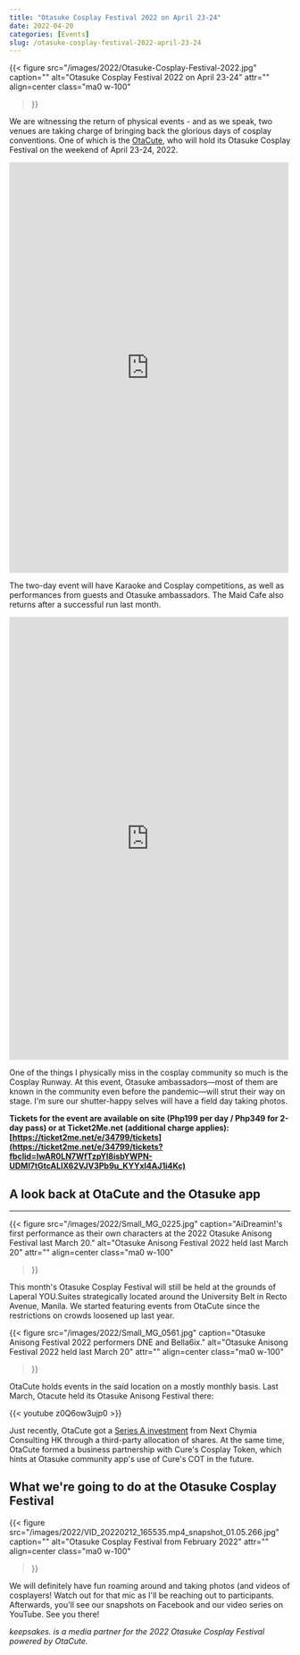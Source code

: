 ```yaml
---
title: "Otasuke Cosplay Festival 2022 on April 23-24"
date: 2022-04-20
categories: [Events]
slug: /otasuke-cosplay-festival-2022-april-23-24
---
```


{{< figure
  src="/images/2022/Otasuke-Cosplay-Festival-2022.jpg"
  caption=""
  alt="Otasuke Cosplay Festival 2022 on April 23-24" attr="" 
  align=center class="ma0 w-100"
>}}

We are witnessing the return of physical events - and as we speak, two venues are taking charge of bringing back the glorious days of cosplay conventions. One of which is the [OtaCute](https://jayagonoy.com/keywords/otacute/), who will hold its Otasuke Cosplay Festival on the weekend of April 23-24, 2022.

<iframe src="https://www.facebook.com/plugins/post.php?href=https%3A%2F%2Fwww.facebook.com%2Fotacuteph%2Fposts%2F752363566145186&amp;show_text=true&amp;width=500" width="500" height="735" style="border:none;overflow:hidden" scrolling="no" frameborder="0" allowfullscreen="true" allow="autoplay; clipboard-write; encrypted-media; picture-in-picture; web-share"></iframe>

The two-day event will have Karaoke and Cosplay competitions, as well as performances from guests and Otasuke ambassadors. The Maid Cafe also returns after a successful run last month.

<iframe src="https://www.facebook.com/plugins/post.php?href=https%3A%2F%2Fwww.facebook.com%2Fotacuteph%2Fposts%2F754893482558861&amp;show_text=true&amp;width=500" width="500" height="793" style="border:none;overflow:hidden" scrolling="no" frameborder="0" allowfullscreen="true" allow="autoplay; clipboard-write; encrypted-media; picture-in-picture; web-share"></iframe>

One of the things I physically miss in the cosplay community so much is the Cosplay Runway. At this event, Otasuke ambassadors—most of them are known in the community even before the pandemic—will strut their way on stage. I'm sure our shutter-happy selves will have a field day taking photos.

**Tickets for the event are available on site (Php199 per day / Php349 for 2-day pass) or at Ticket2Me.net (additional charge applies): [https://ticket2me.net/e/34799/tickets](https://ticket2me.net/e/34799/tickets?fbclid=IwAR0LN7WfTzpYl8isbYWPN-UDMI7tGtcALlX62VJV3Pb9u_KYYxl4AJ1i4Kc)**

## A look back at OtaCute and the Otasuke app

* * *

{{< figure
  src="/images/2022/Small_MG_0225.jpg"
  caption="AiDreamin!'s first performance as their own characters at the 2022 Otasuke Anisong Festival last March 20."
  alt="Otasuke Anisong Festival 2022 held last March 20" attr="" 
  align=center class="ma0 w-100"
>}}

This month's Otasuke Cosplay Festival will still be held at the grounds of Laperal YOU.Suites strategically located around the University Belt in Recto Avenue, Manila. We started featuring events from OtaCute since the restrictions on crowds loosened up last year.

{{< figure
  src="/images/2022/Small_MG_0561.jpg"
  caption="Otasuke Anisong Festival 2022 performers DNE and Bella6ix."
  alt="Otasuke Anisong Festival 2022 held last March 20" attr="" 
  align=center class="ma0 w-100"
>}}

OtaCute holds events in the said location on a mostly monthly basis. Last March, Otacute held its Otasuke Anisong Festival there:

{{< youtube z0Q6ow3ujp0 >}}

Just recently, OtaCute got a [Series A investment](https://prstation.ph/otacute-inc-receives-investment-from-next-chymia-consulting-hk-and-joins-a-business-partnership-with-cure-holdings) from Next Chymia Consulting HK through a third-party allocation of shares. At the same time, OtaCute formed a business partnership with Cure's Cosplay Token, which hints at Otasuke community app's use of Cure's COT in the future.

## What we're going to do at the Otasuke Cosplay Festival

{{< figure
  src="/images/2022/VID_20220212_165535.mp4_snapshot_01.05.266.jpg"
  caption=""
  alt="Otasuke Cosplay Festival from February 2022" attr="" 
  align=center class="ma0 w-100"
>}}

We will definitely have fun roaming around and taking photos (and videos of cosplayers! Watch out for that mic as I'll be reaching out to participants. Afterwards, you'll see our snapshots on Facebook and our video series on YouTube. See you there!

_keepsakes. is a media partner for the 2022 Otasuke Cosplay Festival powered by OtaCute._
